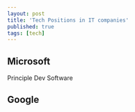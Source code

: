 ```yaml
---
layout: post
title: 'Tech Positions in IT companies'
published: true
tags: [tech]
---
```


## Microsoft

Principle
Dev
Software

## Google
